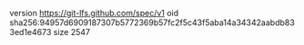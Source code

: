 version https://git-lfs.github.com/spec/v1
oid sha256:94957d6909187307b5772369b57fc2f5c43f5aba14a34342aabdb833ed1e4673
size 2547
